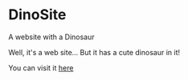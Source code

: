 # DinoSite
A website with a Dinosaur

Well, it's a web site...
But it has a cute dinosaur in it!

You can visit it [here](https://DinoSite.daif1.repl.co)
